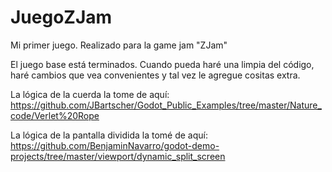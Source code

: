 # JuegoZJam
Mi primer juego. Realizado para la game jam "ZJam"

El juego base está terminados. Cuando pueda haré una limpia del código, haré cambios que vea convenientes y tal vez le agregue cositas extra.

La lógica de la cuerda la tome de aquí: https://github.com/JBartscher/Godot_Public_Examples/tree/master/Nature_code/Verlet%20Rope

La lógica de la pantalla dividida la tomé de aquí: https://github.com/BenjaminNavarro/godot-demo-projects/tree/master/viewport/dynamic_split_screen
